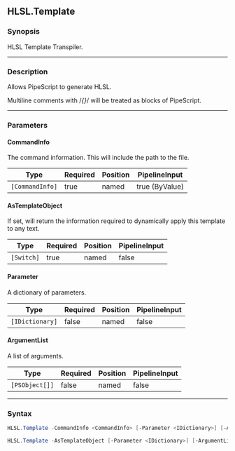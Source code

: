 HLSL.Template
-------------




### Synopsis
HLSL Template Transpiler.



---


### Description

Allows PipeScript to generate HLSL.

Multiline comments with /*{}*/ will be treated as blocks of PipeScript.



---


### Parameters
#### **CommandInfo**

The command information.  This will include the path to the file.






|Type           |Required|Position|PipelineInput |
|---------------|--------|--------|--------------|
|`[CommandInfo]`|true    |named   |true (ByValue)|



#### **AsTemplateObject**

If set, will return the information required to dynamically apply this template to any text.






|Type      |Required|Position|PipelineInput|
|----------|--------|--------|-------------|
|`[Switch]`|true    |named   |false        |



#### **Parameter**

A dictionary of parameters.






|Type           |Required|Position|PipelineInput|
|---------------|--------|--------|-------------|
|`[IDictionary]`|false   |named   |false        |



#### **ArgumentList**

A list of arguments.






|Type          |Required|Position|PipelineInput|
|--------------|--------|--------|-------------|
|`[PSObject[]]`|false   |named   |false        |





---


### Syntax
```PowerShell
HLSL.Template -CommandInfo <CommandInfo> [-Parameter <IDictionary>] [-ArgumentList <PSObject[]>] [<CommonParameters>]
```
```PowerShell
HLSL.Template -AsTemplateObject [-Parameter <IDictionary>] [-ArgumentList <PSObject[]>] [<CommonParameters>]
```
